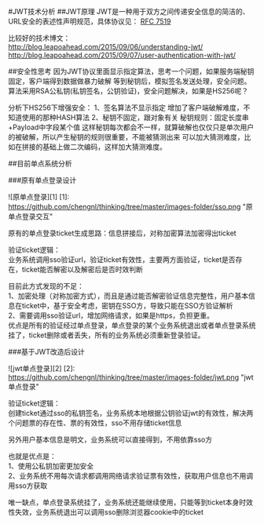 #JWT技术分析
##JWT原理
JWT是一种用于双方之间传递安全信息的简洁的、URL安全的表述性声明规范，具体协议见：
[RFC 7519](https://tools.ietf.org/html/rfc7519)

比较好的技术博文：   
http://blog.leapoahead.com/2015/09/06/understanding-jwt/    
http://blog.leapoahead.com/2015/09/07/user-authentication-with-jwt/

##安全性思考
因为JWT协议里面显示指定算法，思考一个问题，如果服务端秘钥固定，客户端得到数据做暴力破解
等到秘钥后，模拟签名发送处理，安全问题。算法采用RSA公私钥(私钥签名，公钥验证)，安全问题解决，如果是HS256呢？

分析下HS256下增强安全：
1、签名算法不显示指定
   增加了客户端破解难度，不知道使用的那种HASH算法
2、秘钥不固定，跟对象有关
   秘钥规则：固定长度串+Payload中字段某个值
   这样秘钥每次都会不一样，就算破解也仅仅只是单次用户的被破解，所以产生秘钥的规则很重要，不能被猜测出来
   可以加大猜测难度，比如在拼接的基础上做二次编码，这样加大猜测难度。

##目前单点系统分析

###原有单点登录设计

![原单点登录][1]
[1]: https://github.com/chengnl/thinking/tree/master/images-folder/sso.png "原单点登录交互"

原有的单点登录ticket生成思路：信息拼接后，对称加密算法加密得出ticket

验证ticket逻辑：  
业务系统调用sso验证url，验证ticket有效性，主要两方面验证，ticket是否存在，ticket能否解密以及解密后是否时效判断

目前此方式发现的不足：  
1、加密处理（对称加密方式），而且是通过能否解密验证信息完整性，用户基本信息在ticket中，基于安全考虑，密钥在SSO方，导致只能在SSO方验证解析  
2、需要调用sso验证url，增加网络请求，如果是https，负担更重。  
优点是所有的验证经过单点登录，单点登录的某个业务系统退出或者单点登录系统挂了，ticket删除或者丢失，所有的业务系统必须重新登录验证。   

###基于JWT改造后设计  

![jwt单点登录][2]
[2]: https://github.com/chengnl/thinking/tree/master/images-folder/jwt.png "jwt单点登录"

验证ticket逻辑：  
创建ticket通过sso的私钥签名，业务系统本地根据公钥验证jwt的有效性，解决两个问题票的存在性、票的有效性，sso不用存储ticket信息

另外用户基本信息是明文，业务系统可以直接得到，不用依靠sso方  

也就是优点是：  
1、使用公私钥加密更加安全  
2、业务系统不用每次请求都调用网络请求验证票有效性，获取用户信息也不用调用sso方获取  

唯一缺点，单点登录系统挂了，业务系统还能继续使用，只能等到ticket本身时效性失效，业务系统退出可以调用sso删除浏览器cookie中的ticket


